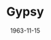 ---
title: Gypsy
date: 1963-11-15
opening_date: 1963-11-15
closing_date: 1963-11-23
layout: productions
playbill:
Theatre: Theatre Jacksonville
Venue: Little Theatre
cast:
- Uncle Jocko: Dixon Turner
- George: Phil Meunier
- Girl:
  - Candy Oberdorfer
  - Terry Lynn Collins
- Arnold: Morris Foor
- Balloon Girl: Mary Marell
- Mother:
  - Ruth Coleman
  - Liz Collins
  - Ruth Geis
  - Joyce Gore
  - Ruth Perry
- Baby Louise: Tina Coleman
- Baby June: Robin Yancey
- Rose: Thelma Baker
- Chousie: FiFi
- Pop: Frank Ridge
- Newsboy:
  - Jon Goodman
  - Danny Goodman
  - Stanley Picus
  - Michael Pittman
  - Morris Foor
- Weber: Gene Moore
- Herbie: Willard Berdit
- Louise: Martha Tanner
- June: Barbara Goodman
- Tulsa: Frank Spolar
- Yonkers: Bill Milton
- Angie: David Lang
- L.A.: John Skye
- Kringelein: Bernie Shainbrown
- Mr. Goldstone: Sid Backer
- Farm Boy:
  - Bill Milton
  - John Skye
  - Frank Spolar
  - David Land
  - Nolan Dingman
- Miss Cratchitt: Ellen Black
- Agnes: Kelly Stansel
- Marjorie May: Cathy Perry
- Dolores: Diana Schuh
- Thelma: Pat Harper
- Edna: Cindy Wooden
- Gail: Charlotte Smotherman
- Pastey: Dixon Turner
- Tessie Tura: Terry McIntyre
- Mazeppa: Jeanne Solomon
- Electra: Gertrude Moller
- Cigar: Jimtom Richardson
- Showgirl:
  - Bambi Bowen
  - Charlotte Ann Rogers
  - Linda Brown
  - Anita Cheshire
- Alston Summers: Alston Summers
- Phil: Gene Moore
- Bourgeron-Cochon: Allen Glenn
- Dancer:
  - Cathy Perry
  - Diana Schuh
  - Ruthie Piva
  - Sara-Jo Berman
  - Judy MacDonald
crew:
- Director: George Ballis
- Choreographer: Jeanne Solomon
- Musical Director: Rosalind MacEnulty
- Set Designer: Chase Ambler
- Lighting Designer: Peggy Miller
- Costumes:
  - Frank Ridge
  - Ruth Perry
  - Ruth Coleman
- Production Supervisor: Marshall Grauer
- Assistant Production Supervisor: Carolyn Lieder
- Stage Manager: Phil Meunier
- Assistant Stage Manager: Sid Backer
- Lighting:
  - Sandra Spencer
  - Barbara Jensen
- Properties:
  - Helen Cochran
  - Ed Poole
  - Gladys Witten
  - Joyce Kaye
  - Jean Schnabel
  - Betty Hallett
  - Gladys Dale
  - Beverly Fink
  - Eula Walters
  - Bill Thornton
  - Doris Thornhill
  - Mary Frances Thornhill
  - Gayle Swymer
  - A. Ira Fink
  - Bill Gibbs
  - Carolyn Lieder
  - Esther Barnes
  - Ellen Black
- Make-Up:
  - Bill Milton
  - Phil Meunier
  - Bill Thornton
  - John Skye
  - Gertrude Moller
  - Ruth Perry
  - Ruth Coleman
  - Jean Goodman
  - Liz Collins
- Stage Crew:
  - Ray Collins
  - Bob Schuh
  - Buddy Marshall
- Painting:
  - Dixie Cohen
  - Dixon Turner
  - Barbara Jensen
  - Galdys Dale
- Crew Workers:
  - Liz Collins
  - Peggy Miller
  - Charlotte Smotherman
  - Diana Schuh
  - Wenonah Wells
  - Sandra Spencer
  - Eula Walters
  - A. Ira Fink
- Stage Hands:
  - Allen Glenn
  - Bob Schuh
  - John Skye
  - Bernie Shainbrown
  - Sid Backer
  - Dixon Turner
  - Phil Meunier
understudies:
orchestra:
---
